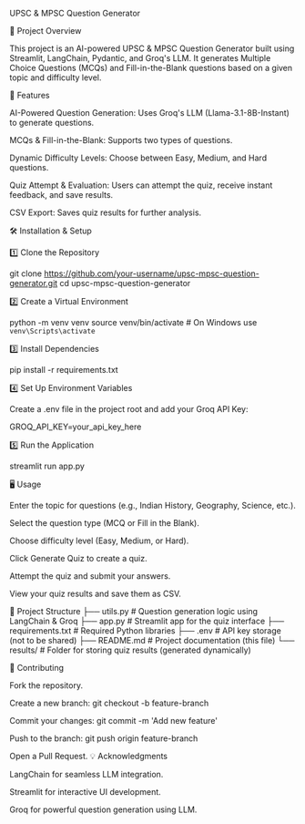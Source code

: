UPSC & MPSC Question Generator

📌 Project Overview

This project is an AI-powered UPSC & MPSC Question Generator built using Streamlit, LangChain, Pydantic, and Groq's LLM. It generates Multiple Choice Questions (MCQs) and Fill-in-the-Blank questions based on a given topic and difficulty level.

🚀 Features

AI-Powered Question Generation: Uses Groq's LLM (Llama-3.1-8B-Instant) to generate questions.

MCQs & Fill-in-the-Blank: Supports two types of questions.

Dynamic Difficulty Levels: Choose between Easy, Medium, and Hard questions.

Quiz Attempt & Evaluation: Users can attempt the quiz, receive instant feedback, and save results.

CSV Export: Saves quiz results for further analysis.

🛠️ Installation & Setup

1️⃣ Clone the Repository

git clone https://github.com/your-username/upsc-mpsc-question-generator.git
cd upsc-mpsc-question-generator

2️⃣ Create a Virtual Environment

python -m venv venv
source venv/bin/activate  # On Windows use `venv\Scripts\activate`

3️⃣ Install Dependencies

pip install -r requirements.txt

4️⃣ Set Up Environment Variables

Create a .env file in the project root and add your Groq API Key:

GROQ_API_KEY=your_api_key_here

5️⃣ Run the Application

streamlit run app.py

🖥️ Usage

Enter the topic for questions (e.g., Indian History, Geography, Science, etc.).

Select the question type (MCQ or Fill in the Blank).

Choose difficulty level (Easy, Medium, or Hard).

Click Generate Quiz to create a quiz.

Attempt the quiz and submit your answers.

View your quiz results and save them as CSV.

📂 Project Structure
├── utils.py           # Question generation logic using LangChain & Groq
├── app.py             # Streamlit app for the quiz interface
├── requirements.txt   # Required Python libraries
├── .env               # API key storage (not to be shared)
├── README.md          # Project documentation (this file)
└── results/           # Folder for storing quiz results (generated dynamically)

📌 Contributing

Fork the repository.

Create a new branch: git checkout -b feature-branch

Commit your changes: git commit -m 'Add new feature'

Push to the branch: git push origin feature-branch

Open a Pull Request.
💡 Acknowledgments

LangChain for seamless LLM integration.

Streamlit for interactive UI development.

Groq for powerful question generation using LLM.
